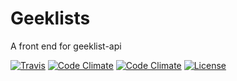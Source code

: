 # Geeklists
A front end for geeklist-api

[![Travis](https://img.shields.io/travis/kelsin/geeklists.svg)](https://travis-ci.org/kelsin/geeklist-api)
[![Code Climate](https://img.shields.io/codeclimate/coverage/github/kelsin/geeklists.svg)](https://codeclimate.com/github/kelsin/geeklist-api)
[![Code Climate](https://img.shields.io/codeclimate/maintainability/kelsin/geeklists.svg)](https://codeclimate.com/github/kelsin/geeklist-api)
[![License](https://img.shields.io/badge/license-MIT-brightgreen.svg)](https://choosealicense.com/licenses/mit/)
